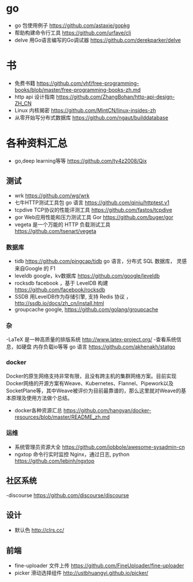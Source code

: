 # go
- go 包使用例子 https://github.com/astaxie/gopkg
- 帮助构建命令行工具 https://github.com/urfave/cli
- delve 用Go语言编写的Go调试器 https://github.com/derekparker/delve


# 书
- 免费书籍
https://github.com/vhf/free-programming-books/blob/master/free-programming-books-zh.md
- http api 设计指南 https://github.com/ZhangBohan/http-api-design-ZH_CN
- Linux 内核揭密 https://github.com/MintCN/linux-insides-zh
- 从零开始写分布式数据库 https://github.com/ngaut/builddatabase

# 各种资料汇总
- go,deep learning等等 https://github.com/ty4z2008/Qix


## 测试
- wrk https://github.com/wg/wrk
- 七牛HTTP测试工具包 go 语言  https://github.com/qiniu/httptest.v1
- tcpdive TCP协议的性能评测工具 https://github.com/fastos/tcpdive
- gor Web应用性能和压力测试工具 Gor https://github.com/buger/gor
- vegeta 是一个万能的 HTTP 负载测试工具 https://github.com/tsenart/vegeta



### 数据库
- tidb  https://github.com/pingcap/tidb go 语言，分布式 SQL 数据库， 灵感来自Google 的 F1
- leveldb google，kv数据库  https://github.com/google/leveldb
- rocksdb facebook ，基于 LevelDB 构建  https://github.com/facebook/rocksdb
- SSDB  用LevelDB作为存储引擎, 支持 Redis 协议 ，http://ssdb.io/docs/zh_cn/install.html
- groupcache google, https://github.com/golang/groupcache

### 杂
-LaTeX 是一种高质量的排版系统 http://www.latex-project.org/
-查看系统信息，如硬盘 内存负载io等等 go 语言 https://github.com/akhenakh/statgo


### docker
Docker的原生网络支持非常有限，且没有跨主机的集群网络方案。目前实现Docker网络的开源方案有Weave、Kubernetes、Flannel、Pipework以及SocketPlane等，其中Weave被评价为目前最靠谱的，那么这里就对Weave的基本原理及使用方法做个总结。

- docker各种资源汇总 https://github.com/hangyan/docker-resources/blob/master/README_zh.md


### 运维
- 系统管理员资源大全 https://github.com/jobbole/awesome-sysadmin-cn
- ngxtop 命令行实时监控 Nginx，通过日志, python https://github.com/lebinh/ngxtop

## 社区系统
-discourse https://github.com/discourse/discourse


## 设计
- 默认色 http://clrs.cc/


## 前端
- fine-uploader 文件上传 https://github.com/FineUploader/fine-uploader
- picker 滑动选择组件 http://ustbhuangyi.github.io/picker/
